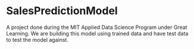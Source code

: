 # SalesPredictionModel
A project done during the MIT Applied Data Science Program under Great Learning.  We are building this model using trained data and have test data to test the model against. 
